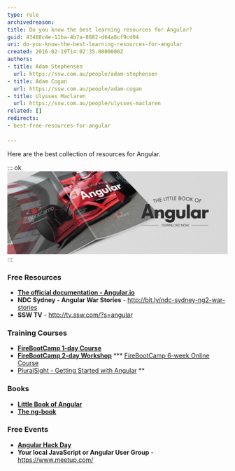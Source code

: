```yaml
---
type: rule
archivedreason: 
title: Do you know the best learning resources for Angular?
guid: 43488c4e-11ba-4b7a-8882-d64a8cf9cd04
uri: do-you-know-the-best-learning-resources-for-angular
created: 2016-02-19T14:02:35.0000000Z
authors:
- title: Adam Stephensen
  url: https://ssw.com.au/people/adam-stephensen
- title: Adam Cogan
  url: https://ssw.com.au/people/adam-cogan
- title: Ulysses Maclaren
  url: https://ssw.com.au/people/ulysses-maclaren
related: []
redirects:
- best-free-resources-for-angular

---
```


Here are the best collection of resources for Angular.

::: ok  
![Figure: Download the Little Book of Angular](The-Little-Book-of-Angular-v1-8.jpg)  
:::

<!--endintro-->

### Free Resources 


* **[The official documentation - Angular.io](https://angular.io/)**
* **NDC Sydney** **- Angular War Stories** - http://bit.ly/ndc-sydney-ng2-war-stories
* **SSW TV** - http://tv.ssw.com/?s=angular



### Training Courses


* **[FireBootCamp 1-day Course](https://firebootcamp.com/angular-superpower-tour/)**
* **[FireBootCamp 2-day Workshop](https://firebootcamp.com/2-day-angular-workshop/)**
*** [FireBootCamp 6-week Online Course](https://firebootcamp.com/angular-online-course/)
* [PluralSight - Getting Started with Angular](https://www.pluralsight.com/courses/angular-2-getting-started-update)
**


### Books

* **[Little Book of Angular](/SiteCollectionDocuments/The-Little-Book-of-Angular-v1-8.pdf)**
* **[The ng-book](https://www.ng-book.com/2/)**



### Free Events


* **[Angular Hack Day](https://angularhackday.com/)**
* **Your local JavaScript or Angular User Group**  -   https://www.meetup.com/
